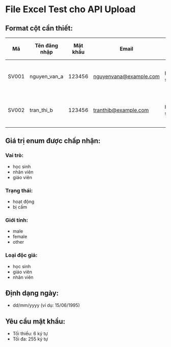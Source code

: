 # File Excel Test cho API Upload

## Format cột cần thiết:

| Mã | Tên đăng nhập | Mật khẩu | Email | Vai trò | Trạng thái | Ngày sinh | Giới tính | Địa chỉ | Số điện thoại | Loại độc giả | Ngày bắt đầu | Ngày kết thúc |
|----|----------------|----------|-------|---------|-------------|-----------|-----------|---------|----------------|---------------|---------------|---------------|
| SV001 | nguyen_van_a | 123456 | nguyenvana@example.com | học sinh | hoạt động | 15/06/1995 | male | 123 Đường ABC, Quận 1, TP.HCM | 0123456789 | học sinh | 01/01/2024 | 31/12/2025 |
| SV002 | tran_thi_b | 123456 | tranthib@example.com | học sinh | hoạt động | 20/08/1996 | female | 456 Đường XYZ, Quận 2, TP.HCM | 0987654321 | học sinh | 01/01/2024 | 31/12/2025 |

## Giá trị enum được chấp nhận:

### Vai trò:
- học sinh
- nhân viên
- giáo viên

### Trạng thái:
- hoạt động
- bị cấm

### Giới tính:
- male
- female
- other

### Loại độc giả:
- học sinh
- giáo viên
- nhân viên

## Định dạng ngày:
- dd/mm/yyyy (ví dụ: 15/06/1995)

## Yêu cầu mật khẩu:
- Tối thiểu: 6 ký tự
- Tối đa: 255 ký tự
